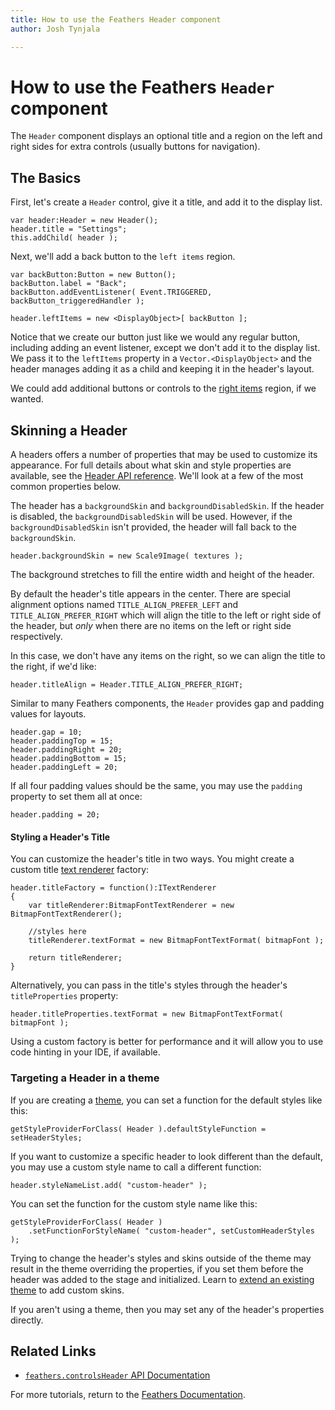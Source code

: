 ```yaml
---
title: How to use the Feathers Header component  
author: Josh Tynjala

---
```

# How to use the Feathers `Header` component

The `Header` component displays an optional title and a region on the left and right sides for extra controls (usually buttons for navigation).

## The Basics

First, let's create a `Header` control, give it a title, and add it to the display list.

``` code
var header:Header = new Header();
header.title = "Settings";
this.addChild( header );
```

Next, we'll add a back button to the `left items` region.

``` code
var backButton:Button = new Button();
backButton.label = "Back";
backButton.addEventListener( Event.TRIGGERED, backButton_triggeredHandler );
 
header.leftItems = new <DisplayObject>[ backButton ];
```

Notice that we create our button just like we would any regular button, including adding an event listener, except we don't add it to the display list. We pass it to the `leftItems` property in a `Vector.<DisplayObject>` and the header manages adding it as a child and keeping it in the header's layout.

We could add additional buttons or controls to the [right items](../api-reference/feathers/controls/Header.html#rightItems) region, if we wanted.

## Skinning a Header

A headers offers a number of properties that may be used to customize its appearance. For full details about what skin and style properties are available, see the [Header API reference](../api-reference/feathers/controls/Header.html). We'll look at a few of the most common properties below.

The header has a `backgroundSkin` and `backgroundDisabledSkin`. If the header is disabled, the `backgroundDisabledSkin` will be used. However, if the `backgroundDisabledSkin` isn't provided, the header will fall back to the `backgroundSkin`.

``` code
header.backgroundSkin = new Scale9Image( textures );
```

The background stretches to fill the entire width and height of the header.

By default the header's title appears in the center. There are special alignment options named `TITLE_ALIGN_PREFER_LEFT` and `TITLE_ALIGN_PREFER_RIGHT` which will align the title to the left or right side of the header, but *only* when there are no items on the left or right side respectively.

In this case, we don't have any items on the right, so we can align the title to the right, if we'd like:

``` code
header.titleAlign = Header.TITLE_ALIGN_PREFER_RIGHT;
```

Similar to many Feathers components, the `Header` provides gap and padding values for layouts.

``` code
header.gap = 10;
header.paddingTop = 15;
header.paddingRight = 20;
header.paddingBottom = 15;
header.paddingLeft = 20;
```

If all four padding values should be the same, you may use the `padding` property to set them all at once:

``` code
header.padding = 20;
```

#### Styling a Header's Title

You can customize the header's title in two ways. You might create a custom title [text renderer](text-renderers.html) factory:

``` code
header.titleFactory = function():ITextRenderer
{
    var titleRenderer:BitmapFontTextRenderer = new BitmapFontTextRenderer();
 
    //styles here
    titleRenderer.textFormat = new BitmapFontTextFormat( bitmapFont );
 
    return titleRenderer;
}
```

Alternatively, you can pass in the title's styles through the header's `titleProperties` property:

``` code
header.titleProperties.textFormat = new BitmapFontTextFormat( bitmapFont );
```

Using a custom factory is better for performance and it will allow you to use code hinting in your IDE, if available.

### Targeting a Header in a theme

If you are creating a [theme](themes.html), you can set a function for the default styles like this:

``` code
getStyleProviderForClass( Header ).defaultStyleFunction = setHeaderStyles;
```

If you want to customize a specific header to look different than the default, you may use a custom style name to call a different function:

``` code
header.styleNameList.add( "custom-header" );
```

You can set the function for the custom style name like this:

``` code
getStyleProviderForClass( Header )
    .setFunctionForStyleName( "custom-header", setCustomHeaderStyles );
```

Trying to change the header's styles and skins outside of the theme may result in the theme overriding the properties, if you set them before the header was added to the stage and initialized. Learn to [extend an existing theme](extending-themes.html) to add custom skins.

If you aren't using a theme, then you may set any of the header's properties directly.

## Related Links

-   [`feathers.controlsHeader` API Documentation](../api-reference/feathers/controls/Header.html)

For more tutorials, return to the [Feathers Documentation](index.html).


